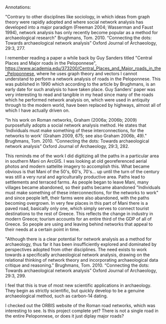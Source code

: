 Annotations:

"Contrary to other disciplines like sociology, in which ideas from graph theory were
rapidly adopted and where social network analysis has developed into a major paradigm
(Freeman 2004; Wasserman and Faust 1994), network analysis has only recently become popular
as a method for archaeological research" Brughmans, Tom. 2010. “Connecting the dots: Towards archaeological network analysis” Oxford Journal of Archaeology, 29:3, 277.

I remember reading a paper a while back by Guy Sanders titled "Central Places and Major roads in the Peloponnese", https://www.academia.edu/373200/Central_Places_and_Major_roads_in_the_Peloponnese, where he uses graph theory and vectors I cannot understand to perform a network analysis of roads in the Peloponnese. This was published in 1990 which according to the article by Brughmans, is an early date for such analysis to have taken place. Guy Sanders' paper was very interesting to read and tangible in my head since many of the roads which he performed network analysis on, which were used in antiquity through to the modern world, have been replaced by highways, almost all of which I have actually driven on.

"In his work on Roman networks, Graham (2006a; 2006b; 2009) purposefully adopts
a social network analysis method. He states that ‘Individuals must make something of these
interconnections, for the networks to work’ (Graham 2009, 675; see also Graham 2006b, 49)." Brughmans, Tom. 2010. “Connecting the dots: Towards archaeological network analysis” Oxford Journal of Archaeology, 29:3, 282.

This reminds me of the work I did digitizing all the paths in a particular area in southern Mani on ArcGIS. I was looking at old georeferenced aerial photos and modern sattelite imagery to accomplish this. What became obvious is that Mani of the 50's, 60's, 70's... up until the turn of the century was still a very rural and agriculturally productive area. Paths lead to settlements and terraced farms. As people began to leave Mani, many villages became abandoned, so their paths became abandoned "Individuals must make something of these interconnections, for the networks to work" and since people left, their farms were also abandoned, with the paths becoming overgrown. In very few places in this part of Mani there is a paved road, basically only one, which simply serves to connect tourist destinations to the rest of Greece. This reflects the change in industry in modern Greece; tourism accounts for an entire third of the GDP of all of Greece. So people are using and leaving behind networks that appeal to their needs at a certain point in time.

"Although there is a clear potential for network analysis as a method for archaeology,
thus far it has been insufficiently explored and dominated by perspectives adopted from other
disciplines. The need exists to work towards a specifically archaeological network analysis,
drawing on the relational thinking of network theory and incorporating archaeological data
critique and reasoning." Brughmans, Tom. 2010. “Connecting the dots: Towards archaeological network analysis” Oxford Journal of Archaeology, 29:3, 299.

I feel that this is true of most new scientific applications in archaeology. They begin as strictly scientific, but quickly develop to be a genuine archaeological method, such as carbon-14 dating.

I checked out the ORBIS website of the Roman road networks, which was interesting to see. Is this project complete yet? There is not a single road in the entire Peloponnese, or does it just diplay major roads?


